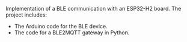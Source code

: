 Implementation of a BLE communication with an ESP32-H2 board. 
The project includes: 
- The Arduino code for the BLE device.
- The code for a BLE2MQTT gateway in Python.
